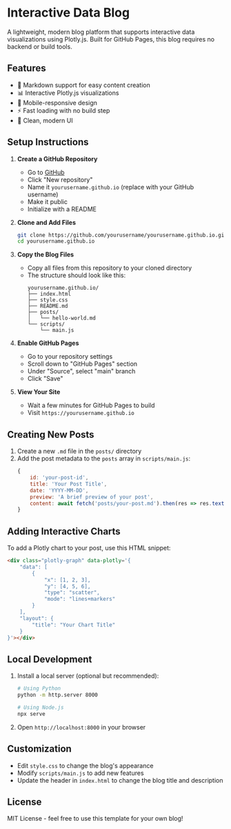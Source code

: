 # Interactive Data Blog

A lightweight, modern blog platform that supports interactive data visualizations using Plotly.js. Built for GitHub Pages, this blog requires no backend or build tools.

## Features

- 📝 Markdown support for easy content creation
- 📊 Interactive Plotly.js visualizations
- 📱 Mobile-responsive design
- ⚡ Fast loading with no build step
- 🎨 Clean, modern UI

## Setup Instructions

1. **Create a GitHub Repository**
   - Go to [GitHub](https://github.com)
   - Click "New repository"
   - Name it `yourusername.github.io` (replace with your GitHub username)
   - Make it public
   - Initialize with a README

2. **Clone and Add Files**
   ```bash
   git clone https://github.com/yourusername/yourusername.github.io.git
   cd yourusername.github.io
   ```

3. **Copy the Blog Files**
   - Copy all files from this repository to your cloned directory
   - The structure should look like this:
     ```
     yourusername.github.io/
     ├── index.html
     ├── style.css
     ├── README.md
     ├── posts/
     │   └── hello-world.md
     └── scripts/
         └── main.js
     ```

4. **Enable GitHub Pages**
   - Go to your repository settings
   - Scroll down to "GitHub Pages" section
   - Under "Source", select "main" branch
   - Click "Save"

5. **View Your Site**
   - Wait a few minutes for GitHub Pages to build
   - Visit `https://yourusername.github.io`

## Creating New Posts

1. Create a new `.md` file in the `posts/` directory
2. Add the post metadata to the `posts` array in `scripts/main.js`:
   ```javascript
   {
       id: 'your-post-id',
       title: 'Your Post Title',
       date: 'YYYY-MM-DD',
       preview: 'A brief preview of your post',
       content: await fetch('posts/your-post.md').then(res => res.text())
   }
   ```

## Adding Interactive Charts

To add a Plotly chart to your post, use this HTML snippet:

```html
<div class="plotly-graph" data-plotly='{
    "data": [
        {
            "x": [1, 2, 3],
            "y": [4, 5, 6],
            "type": "scatter",
            "mode": "lines+markers"
        }
    ],
    "layout": {
        "title": "Your Chart Title"
    }
}'></div>
```

## Local Development

1. Install a local server (optional but recommended):
   ```bash
   # Using Python
   python -m http.server 8000
   
   # Using Node.js
   npx serve
   ```

2. Open `http://localhost:8000` in your browser

## Customization

- Edit `style.css` to change the blog's appearance
- Modify `scripts/main.js` to add new features
- Update the header in `index.html` to change the blog title and description

## License

MIT License - feel free to use this template for your own blog! 